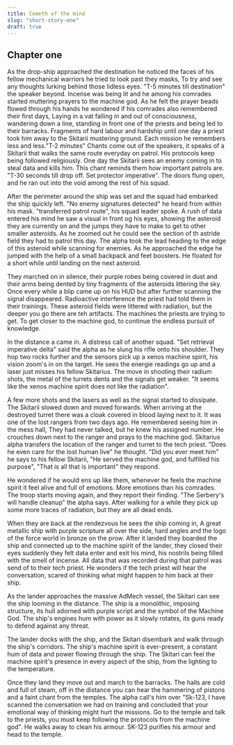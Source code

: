 ```yaml
---
title: Cometh of the mind
slug: "short-story-one"
draft: true
---
```


## Chapter one

As the drop-ship approached the destination he noticed the faces of his fellow mechanical warriors he tried to look past they masks,
To try and see any thoughts lurking behind those lidless eyes. "T-5 minutes till destination" the speaker beyond.
Incense was being lit and he among his comrades started muttering prayers to the machine god.
As he felt the prayer beads flowed through his hands he wondered if his comrades also remembered their first days,
Laying in a vat falling in and out of consciousness, wandering down a line, standing in front one of the priests and being led to their barracks.
Fragments of hard labour and hardship until one day a priest took him away to the Skitarii mustering ground.
Each mission he remembers less and less."T-2 minutes" Chants come out of the speakers, it speaks of a Skitarii that walks the same route everyday on patrol.
His protocols keep being followed religiously. One day the Skitarii sees an enemy coming in to steal data and kills him. This chant reminds them how important patrols are.
"T-30 seconds till drop off. Set protector imperative".
The doors flung open, and he ran out into the void among the rest of his squad.

After the perimeter around the ship was set and the squad had embarked the ship quickly left. "No enemy signatures detected" he heard from within his mask.
"transferred patrol route", his squad leader spoke. A rush of data entered his mind he saw a visual in front og his eyes,
showing the asteroid they are currently on and the jumps they have to make to get to other smaller asteroids.
As he zoomed out he could see the section of th astride field they had to patrol this day. The alpha took the lead heading to the edge of this asteroid while scanning for enemies.
As he approached the edge he jumped with the help of a small backpack and feet boosters. He floated for a short while until landing on the next asteroid.

They marched on in silence, their purple robes being covered in dust and their arms being dented by tiny fragments of the asteroids littering the sky.
Once every while a blip came up on his HUD but after further scanning the signal disappeared. Radioactive interference the priest had told them in their trainings.
These asteroid fields were littered with radiation, but the deeper you go there are teh artifacts. The machines the priests are trying to get.
To get closer to the machine god, to continue the endless pursuit of knowledge.

In the distance a came in. A distress call of another squad. "Set retrieval imperative delta" said the alpha as he slung his rifle onto his shoulder.
They hop two rocks further and the sensors pick up a xenos machine spirit, his vision zoom's in on the target. He sees the energie readings go up and a laser just misses his fellow Skitarius.
The move in shooting their radium shots, the metal of the turrets dents and the signals get weaker. "It seems like the xenos machine spirit does not like the radiation".

A few more shots and the lasers as well as the signal started to dissipate. The Skitarii slowed down and moved forwards. When arriving at the destroyed turret there was a cloak covered in blood laying next to it.
It was one of the lost rangers from two days ago. He remembered seeing him in the mess hall, They had never talked, but he knew his assigned number.
He crouches down next to the ranger and prays to the machine god. Skitarius alpha transfers the location of the ranger and turret to the tech priest.
"Does he even care for the lost human live" he thought. "Did you ever meet him" he says to his fellow Skitarii, "He served the machine god, and fulfilled his purpose",
"That is all that is important" they respond.

He wondered if he would ens up like them, whenever he feels the machine spirit it feel alive and full of emotions. More emotions than his comrades.
The troop starts moving again, and they report their finding. "The Serbery's will handle cleanup" the alpha says. After walking for a while they pick up some more traces of radiation,
but they are all dead ends.

When they are back at the rendezvous he sees the ship coming in, A great metallic ship with purple scripture all over the side, hard angles and the logo of the force world in bronze on the prow.
After it landed they boarded the ship and connected up to the machine spirit of the lander, they closed their eyes suddenly they felt data enter and exit his mind, his nostrils being filled with the smell of incense.
All data that was recorded during that patrol was send of to their tech priest. He wonders if the tech priest will hear the conversation, scared of thinking what might happen to him back at their ship.

As the lander approaches the massive AdMech vessel, the Skitari can see the ship looming in the distance. The ship is a monolithic, imposing structure, its hull adorned with purple script and the symbol of the Machine God.
The ship's engines hum with power as it slowly rotates, its guns ready to defend against any threat.

The lander docks with the ship, and the Skitari disembark and walk through the ship's corridors. The ship's machine spirit is ever-present, a constant hum of data and power flowing through the ship.
The Skitari can feel the machine spirit's presence in every aspect of the ship, from the lighting to the temperature.

Once they land they move out and march to the barracks. The halls are cold and full of steam, off in the distance you can hear the hammering of pistons and a faint chant from the temples.
The alpha call's him over "Sk-123, I have scanned the conversation we had on training and concluded that your emotional way of thinking might hurt the missions.
Go to the temple and talk to the priests, you must keep following the protocols from the machine god". He walks away to clean his armour. SK-123 purifies his armour and head to the temple.

[//]: # (After the flight back all the data got transferred from the troops to the tech priest.)
[//]: # (All visual data as wel as sensor readings. He just hopes the tech-priest won't listen to his conversation and can't read his thoughts about the fallen ranger.)
